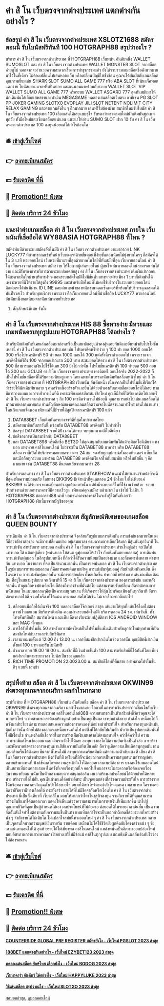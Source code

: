 # ค่า สิ โน เว็บตรงจากต่างประเทศ แตกต่างกันอย่างไร ?
## ข้อสรุป ค่า สิ โน เว็บตรงจากต่างประเทศ XSLOTZ1688 สมัครตอนนี้ รับโบนัสฟรีทันที 100 HOTGRAPH88 สรุปว่าอะไร ?
บริการ ค่า สิ โน เว็บตรงจากต่างประเทศ ที่ HOTGRAPH88 เว็บพนัน อันดับหนึ่ง WALLET SUMOSLOT และ ค่า สิ โน เว็บตรงจากต่างประเทศ WALLET MONSTER SLOT จากสล็อตค่ายซูโม่ นอกจากจะอำนวยความสะดวกเรื่องการทำธุรกรรมแล้ว ยังได้รวบรวมเกมสล็อตชื่อดังมากมายมาไว้ในที่เดียว ไม่ต้องเปลี่ยนไปเล่นหลายเว็บ หรือเปลี่ยนบัญชีให้ซ้ำซ้อน คุณจะได้สัมผัสกับเกมสล็อตคุณภาพเยี่ยมเช่น SHARK SLOT SUMO ALL GAME 777 หรือ ABA SLOT ที่เน้นแจ็คพอตแตกง่าย โบนัสเยอะ แจกฟรีสปินบ่อย และแน่นอนมาพร้อมกับระบบ WALLET SLOT VIP WALLET SUMO ALL GAME 777 หรือระบบ WALLET ASGARD 777 สุดทันสมัยมาให้นักเดิมพันได้เลือกเสพสรรและทำเงิน MEGAGAME ทดลองเล่นสล็อตเว็บตรง อาทิเช่น PG SLOT PP JOKER GAMING SLOTXO EVOPLAY JILI SLOT NETENT NOLIMIT CITY RELAX GAMING และค่ายเกมดังอื่น ๆ อีกมากมาย เล่นฟรีไม่ต้องฝาก สมาชิกใหม่รับโบนัส ค่า สิ โน เว็บตรงจากต่างประเทศ 100 เลือกเล่นได้เลยแบบจุใจ รับรองว่าตรงตามสไตล์นักเดิมพันทุกเพศทุกวัย ทั้งมือใหม่และเซียนสล็อตแน่นอน
แนะนำให้อ่าน SUMO SLOT ฝาก 10 รับ ค่า สิ โน เว็บตรงจากต่างประเทศ 100 ลงทุนน้อยแต่ได้กำไรก้อนโต

## 🛎 [เข้าสู่เว็บไซต์](https://bit.ly/3SdLNi2)
## 👉 [ลงทะเบียนสมัคร](https://bit.ly/3SdLNi2)
## 💵 [รับเครดิต ที่นี่](https://bit.ly/3dyRKHj)
## 👑 [Promotion!! พิเศษ](https://bit.ly/3dyRKHj)
## 📱 [ติดต่อ บริการ 24 ชัวโมง](https://bit.ly/3dyRKHj)

## แนะนำค่ายเกมสล็อต ค่า สิ โน เว็บตรงจากต่างประเทศ ภายใน เว็บพนันที่เชื่อถือได้ WY88ASIA HOTGRAPH88 ที่ไหน ?
สมัครทันทีด้วยระบบสมัครอัตโนมัติ ค่า สิ โน เว็บตรงจากต่างประเทศ ง่ายมากด้วย LINK LUCKY77 ที่สามารถกดเข้าที่หน้าเว็บของเราด้วยขั้นตอนที่ง่ายขั้นตอนน้อยไม่ยุ่งยากใครๆ ก็สมัครได้ใน 3 นาที หวยออนไลน์ เว็บหวยที่มาแรงที่สุดด้วยเทคโนโลยีที่ทันสมัยที่สุด เว็บหวยออนไลน์ ค่า สิ โน เว็บตรงจากต่างประเทศ สมัครง่าย ให้โอกาสผู้เล่นหวยใหม่ ผู้สนใจเล่นหวยออนไลน์สามารถเล่นได้ง่าย และมีรับรองการบริการด้วยระบบปลอดภัยสูง ค่า สิ โน เว็บตรงจากต่างประเทศ เติมเงินฝากถอนได้สะดวกมั่นใจผ่านบริการฝาก-ถอนระบบอัตโนมัติไม่มีขั้นต่ำ แทงหวยง่ายเพียง 1 บาทก็เดิมพันได้ เพราะหวยที่นี่ให้รายได้สูงถึง 99995 และสำหรับมือใหม่ที่ไม่เคยใช้บริการในระบบหวยออนไลน์ ติดต่อเราได้ทันทีผ่าน ID LINE ชอบคำแนะนำของพนักงานคอลเซ็นเตอร์ที่พร้อมให้บริการคุณเสมอได้ทันทีรวดเร็ว สำหรับทุกบริการ เพราะเรา คือเว็บหวยออนไลน์ที่น่าเชื่อถือ LUCKY77 หวยออนไลน์ อันดับหนึ่งยอดนิยมจากนักเล่นหวยทั่วประเทศ
1. สัญลักษณ์พิเศษ รังผึ้ง

## ค่า สิ โน เว็บตรงจากต่างประเทศ HIS 88 ซื้อหวยง่าย มีหวยและเกมพนันครบทุกรูปแบบ HOTGRAPH88 ได้อย่างไร ?
สำหรับนักเดิมพันที่เคยเล่นสล็อตมาก่อนหรือเป็นสมาชิกอยู่แล้วคงคุ้นเคยกันดีและอิ่มหนำกับโปรโมชั่นเหล่านี้ ค่า สิ โน เว็บตรงจากต่างประเทศ เช่น โปรเครดิตฟรีทำง่าย ๆ 100 ทํา ยอด 1000 ถอนได้ 300 หรือโปรเครดิตฟรี 50 ทํา ยอด 1000 ถอนได้ 300 แต่ครั้งนี้เราต่างออกไป เพราะเราแจกเครดิตให้ฟรีถึง 100 จากยอดฝากแรก 300 บาท สะสมยอดให้ครบ ค่า สิ โน เว็บตรงจากต่างประเทศ 500 ก็สามารถถอนเงินไปใช้ได้เลย 300
ยิ่งไปกว่านั้น โปรโมชั่นเครดิตฟรี 100 ทํายอด 500 ถอนได้ 300 และ GCLUB ค่า สิ โน เว็บตรงจากต่างประเทศ เครดิตฟรี ถอนได้จริง 2022-2022 ก็เป็นโปรโมชั่นสล็อตที่ได้รับความนิยมสูงมาก โดยเฉพาะในบรรดานักเดิมพันสล็อตหน้าใหม่ ค่า สิ โน เว็บตรงจากต่างประเทศ ที่ HOTGRAPH88 เว็บพนัน อันดับหนึ่ง เนื่องจากเป็นโปรโมชั่นที่เรียกได้ว่าช่วยให้นักเดิมพันหลาย ๆ คนสร้างเนื้อสร้างตัวและยืนได้ด้วยตัวเองกับเกมสล็อตออนไลน์ได้เลย หากมีการวางแผนและการบริหารเงินที่ดี
เพราะเพียงแค่สมัครสมาชิกใหม่ คุณก็มีสิทธิ์ได้รับเครดิตไปเลยฟรี ค่า สิ โน เว็บตรงจากต่างประเทศ ๆ ถึง 100 เครดิตจำนวนไม่น้อยนี้ คุณสามารถนำไปเล่นเกมสล็อตได้มากมายหลากหลายเกม อ่านสัญลักษณ์ของแต่ละเกมสล็อตว่าแจกโบนัสจำนวนเท่าไหร่ เล่นไปนานเท่าไหนถึงแจกแจ็คพอต เพียงแค่นี้ก็มีรายได้สุดปังจากเครดิตฟรี 100 แล้ว
1. DATA88BET เว็บเดิมพันครบวงจรที่ดีที่สุดในประเทศไทย
2. สมัครสมาชิกกับเราวันนี้ พร้อมรับ DATABET88 เครดิตฟรี ไปทำกำไร
3. ข้อสรุป DATA88BET รายได้ปัง เล่นได้ครบ จบทุกเกม แค่มีไอดีเดียว
4. ข้อดีของการเป็นสมาชิกกับ DATA88BET
5. และ DATABET898 หรืออีกชื่อ BET3D ให้คุณสนุกกับเกมเดิมพันได้แม้จะมีแค่ไอดีเดียว แทงบอล แทงหวย คาสิโนออนไลน์ ไม่ว่าจะเป็น DATABET88 บาคาร่า หรือ DATABET88 สล็อต เราก็เปิดให้บริการหมดแบบครบวงจร 24 ชม. รองรับทุกอุปกรณ์ทั้งคอมพิวเตอร์ แท็บเล็ตและมือถือทุกระบบ มาพร้อม DATABET88 เครดิตฟรีแจกให้กับสมาชิก หรือโบนัสอื่น ๆ อีกมากมาย เช่น DATABET88 คืนยอดเสียจากบาคาร่า 28

สำหรับการถอนทาง ค่า สิ โน เว็บตรงจากต่างประเทศ STAKEHOW แนะนำให้ทำผ่านเจ้าหน้าที่จะดีที่สุด เพื่อความปลอดภัย โดยทาง BKK999 มีเจ้าหน้าที่ดูแลตลอด 24 ชั่วโมง
ไม่ใช่เพียงแค่ BKK999 จะได้รับการจดทะเบียนอย่างถูกต้อง เท่านั้น แต่ยังมีระบบคาสิโนที่ใช้งานง่ายด้วย  ระบบฝากทำงานด้วยบอทธนาคารที่มีความเร็วสูง  เพียงแค่คุณสมัคร แล้วฝากเงิน เข้าไป ไม่เกิน 1 HOTGRAPH88 ฮอตกราฟ88 นาที บอทธนาคารของคาสิโนจะรับรู้ได้ทันทีเลยว่า HOTGRAPH88 เงินนี้มาจากบัญชีของคุณ

## ค่า สิ โน เว็บตรงจากต่างประเทศ สัญลักษณ์พิเศษของเกมสล็อต QUEEN BOUNTY
การเดิมพัน ค่า สิ โน เว็บตรงจากต่างประเทศ จึงคล้ายกับรูปแบบการเดิมพัน การแข่งขันชกมวยนั่นเอง ก็คือว่าอัตราต่อรอง จะมีการเปลี่ยนแปลง อยู่เสมอเวลา ตามความการเลือกได้มาก มีลุ้นกันทุกวินาที ในการแข่งขัน สำหรับการ แทงบอล สดนั้น ค่า สิ โน เว็บตรงจากต่างประเทศ ส่วนใหญ่แล้ว จะเปิดให้ แทงบอล
ได้ แม้แต่คู่เดียว (พนันบอล ให้สนุก ดูฟุตบอลให้เร้าใจ กับเดิมพันแบบบอลสด) การเดิมพันการแข่งขันฟุตบอล ในอีกรูปแบบหนึ่ง ที่ถือว่าได้รับความนิยมเป็นอย่างมาก และก็ขอพรทั้งหลาย ต่างพากัน แทงบอล ในรายการ ที่จะเป็นจำนวนมากนั่น
เป็นการ พนันบอล ค่า สิ โน เว็บตรงจากต่างประเทศ ในรูปแบบการทายผลบอลสด ก็คือการคอยติดตามเฝ้าดู การแข่งขันฟุตบอลคู่ กับนักเดิมพันคนอื่น ซึ่งในระหว่าง การแข่งขันฟุตบอลนั้น จะมีการปล่อยอัตราไหลเกิดขึ้น บ่งบอกถึงฟอร์มการเล่นของทีมแต่ละทีม ที่อยู่ในสนามรูปแบบ
จนถึงนาทีที่ 15 ค่า สิ โน เว็บตรงจากต่างประเทศ ของการแข่งขัน และหลังจากนั้น ถ้าคุณถือหางข้างเคียงใด ก็ต้องถึงหางข้างที่มันต่อไป แต่สามารถปรับเปลี่ยน อัตราต่อรองการ พนันบอล ในแบบบอลสดๆคือเป็นความสนุกสนาน ที่มีเรื่องราวให้ลุ้นไปพร้อมเพียงกันทุกวินาที อัตราต่อรองบอลให้ดี รวมทั้งเรื่องที่ให้แม่น แทงบอล สดให้ได้เงิน ไม่เจอเรื่องยากอีกต่อไป
1. สล็อตบนมือถือได้เงินจริง 100 ทดลองสล็อตโจ๊กเกอร์ ล่าสุด เล่นง่ายได้ทุกที่ เล่นได้โดยไม่ต้องดาวน์โหลดแอพ มีบริการเติมเงิน-ถอนผ่านระบบอัตโนมัติ บริการตลอด 24 ชม. เล่นวันนี้. ทั้งโทรศัพท์มือถือ สมาร์ทโฟน และแท็บเล็ตรองรับระบบปฏิบัติการ IOS ANDROID WINDOW และ MAC ทั้งหมด
2. การได้รับโปรโมชั่น 50 สำหรับการสมัครใหม่เป็นโปรโมชั่นเพิ่มเติมสำหรับลูกค้าใหม่ทุกท่านที่เปิดสมาชิกใหม่กับเราและรับสิทธิพิเศษ
3. เวลามากมายตั้งแต่ 12.00 ถึง 13.00 น. เวลาที่สมาชิกฝากเงินในช่วงเวลานั้น คุณมีสิทธิ์ฝากเงินตั้งแต่ 100 บาท และรับโบนัสฟรี
4. ช่วงเวลารวย 18.00 19.00 น. สมาชิกที่มีเงินฝากขั้นต่ำ 100 สามารถรับสิทธิ์นี้ได้ทันทีโดยเพียงแค่ฝากเงินตามระยะเวลา โบนัสเป็นของคุณแล้ว
5. RICH TIME PROMOTION 22.0023.00 น. สมาชิกดีไลท์ที่ตื่นสาย อย่าพลาดโปรโมชั่นดีๆ แบบนี้ เล่นช้า

## สรุปทิ้งท้าย สล็อต ค่า สิ โน เว็บตรงจากต่างประเทศ OKWIN99 ส่งตรงทุกเกมจากอเมริกา ผลกำไรมากมาย
สรุปทิ้งท้าย ที่ HOTGRAPH88 เว็บพนัน อันดับหนึ่ง สล็อต ค่า สิ โน เว็บตรงจากต่างประเทศ OKWIN99 ส่งตรงทุกเกมจากอเมริกา ผลกำไรมากมาย โอกาสในการทำเงินปราศจากเงื่อนไขกับเว็บ ค่า สิ โน เว็บตรงจากต่างประเทศ คาสิโนออนไลน์888 ความสามารถเป็นตัวเสริมส่งชี้วัดว่าคุณจะได้มากเท่าไหร่ ความสามารถเราต้องสร้างมูลค่าอย่างเป็นเหตุเป็นผล เราทุ่มกำลังกาย กำลังใจ เหนื่อยไปก็หวังผลประโยชน์สามารถตอบสนองความต้องการตนเองได้อย่างน่าประทับใจ สำหรับการลงทุนพนันมันคุ้มยิ่งกว่านั้น ด้วยไม่ต้องออกแรงเหนื่อยจนเกินไป แต่สิ่งที่ได้กลับไปเกินตัว นับว่าเป็นรูปแบบเดิมพันที่ไม่มีเงื่อนไข กำแพงกีดกั้นโอกาสในการสร้างเม็ดเงินมหาศาลได้ตามสบายใจ คว้าได้คว้าไป ความสามารถมีแค่ไหนงัดออกมาแลกเงินรางวัลไปได้เลย
ลงทุนวางกลไกใช้ความบันเทิงเป็นตัวล่อ การสร้างและพัฒนาหน้าตาของการลงทุนผ่านสีสันความบันเทิงเป็นหลัก ถือว่าชูเชิดความเป็นเลิศสนุกสุดมัน เล่นเกมครึกครื้นได้ตังเคยเห็นจากที่ไหนไม่มี ลงทุนความเครียดมันมี แต่ความลงตัวกับแสง สี เสียง ค่า สิ โน เว็บตรงจากต่างประเทศ ฟังก์ชันที่มี เครียดที่มีก็จะน้อยลงกลายเป็นความสนุกสนานสำราญผ่อนคลายเข้ามาแทนที่ ฟังก์ชันกลไกพกความสุขเข้าถึงไวได้ตลอดเวลาตามที่ต้องการ บางคนใช้เกมออนไลน์เป็นสถานที่ผ่อนคลายสมองในครั้งที่เจอเรื่องทุกข์ใจ ออกไปไหนอาจจะไม่สะดวกหรือต้องเจอเรื่องวุ่นวายมาทับถม พนันเป็นตัวกลางมอบความสนุกเอ่อล้น ผนวกสร้างผลประโยชน์ได้ด้วยช่วยได้หลายทาง
สร้างรายได้ไม่อั้น คุณนั้นกำหนดได้อย่างอิสระ เป็นจุดแตกต่างที่สร้างความประทับใจ การสร้างรายได้พร้อมความคาดหวังคุณตั้งเป้าได้สบายใจ อยากได้เท่าไหร่ตามกำลังไหวและความสามารถ ใครจะเคยคิดว่าชีวิตเรามีทางเลือกได้ กระทั่งสร้างรายได้ที่ไม่มีขีดจำกัดหรือเงื่อนไข ค่า สิ โน เว็บตรงจากต่างประเทศ นี่เป็นสิ่งเดียวที่ เว็บคาสิโน มอบให้มากกว่าใครในธุรกิจลงทุน รวมถึงรายได้ที่คุณสามารถสร้างมันขึ้นมาได้ตลอดเวลา แสดงให้เห็นแล้วว่าความสามารถในการหาเงินที่เพิ่มมากขึ้น นำไปสู่คุณภาพชีวิตที่คุณเป็นผู้กำหนดได้เอง
ผลประโยชน์ที่ไม่ต้องรอ ต่อยอดได้ในระยะเวลาอันสั้น เป็นความอัดอั้นตันใจทำไมต้องทนกับความขมขื่นฝืนทำ แทนที่ผลกำไรจะเป็นกอกกำถึงกดขี่ด้วยระบบโครงสร้างพัง ๆ จำกัดรายได้ไม่เติบโต ไม่แปลกใจสมัยนี้ทางออกใหม่ ๆ ค่า สิ โน เว็บตรงจากต่างประเทศ กลายเป็นจุดสนใจมากกว่ามนุษย์เงินรายวัน รายเดือน เหมือนไม่ได้ใช้ชีวิตยังผูกติดกับโครงสร้างเน่า ๆ ซึ่งเอาแน่เอานอนไม่ได้ สุดท้ายรายได้ไม่เพียงพอ คาสิโนออนไลน์ แหล่งพนันเป็นอีกทางออกปล่องใหม่มอบอิสรภาพการแสวงหาผลกำไรอย่างเสรีไม่มีข้อแม้ คาสิโนทุกรูปแบบ แถมยังเห็นผลลัพธ์ฉบับไวว่อง ไม่ต้องรอนาน

## 🛎 [เข้าสู่เว็บไซต์](https://bit.ly/3SdLNi2)
## 👉 [ลงทะเบียนสมัคร](https://bit.ly/3SdLNi2)
## 💵 [รับเครดิต ที่นี่](https://bit.ly/3dyRKHj)
## 👑 [Promotion!! พิเศษ](https://bit.ly/3dyRKHj)
## 📱 [ติดต่อ บริการ 24 ชัวโมง](https://bit.ly/3dyRKHj)

#### [COUNTERSIDE GLOBAL PRE REGISTER สมัครยังไง - เว็บใหม่ PGSLOT 2023 ล่าสุด](https://atom.io/themes/counterside%20global%20pre%20register%20สมัครยังไง%20-%20เว็บใหม่%20pgslot%202023%20ล่าสุด)
#### [188BET แตกต่างกันอย่างไร - เว็บใหม่ EZYBET123 2023 ล่าสุด](https://atom.io/themes/188bet%20แตกต่างกันอย่างไร%20-%20เว็บใหม่%20ezybet123%202023%20ล่าสุด)
#### [ทดลองเล่นสล็อต ยักษ์ไทย เลือกยังไง - เว็บใหม่ BODOG 2023 ล่าสุด](https://atom.io/themes/ทดลองเล่นสล็อต%20ยักษ์ไทย%20เลือกยังไง%20-%20เว็บใหม่%20bodog%202023%20ล่าสุด)
#### [เว็บบาคาร่า อันดับ1 ได้อย่างไร - เว็บใหม่ HAPPYLUKE 2023 ล่าสุด](https://atom.io/themes/เว็บบาคาร่า%20อันดับ1%20ได้อย่างไร%20-%20เว็บใหม่%20happyluke%202023%20ล่าสุด)
#### [วิธีเล่นสล็อต สรุปว่าอะไร - เว็บใหม่ SLOTXO 2023 ล่าสุด](https://atom.io/themes/วิธีเล่นสล็อต%20สรุปว่าอะไร%20-%20เว็บใหม่%20slotxo%202023%20ล่าสุด)

[ผลบอลล่าสุด](https://siamsport.tv "ผลบอลล่าสุด"), [ดูบอลออนไลน์](https://siamsport.tv/ดูบอลสด "ดูบอลออนไลน์")
